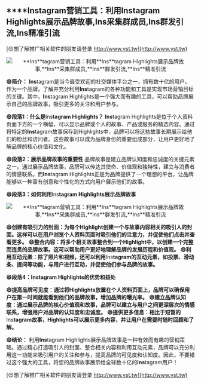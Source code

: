 ## ****Ins**tagram营销工具：利用**Ins**tagram Highlights展示品牌故事,**Ins**采集群成员,**Ins**群发引流,**Ins**精准引流**

[😍想了解推广相关软件的朋友请登录 http://www.vst.tw](http://www.vst.tw)

 <center><img src="https://vst.tw/MP4/tuiguang/png/5.png" alt="**Ins**tagram营销工具：利用**Ins**tagram Highlights展示品牌故事,**Ins**采集群成员,**Ins**群发引流,**Ins**精准引流"></center>

**😄简介：**
**Ins**tagram是当今最受欢迎的社交媒体平台之一，拥有数十亿的用户。作为一个品牌，了解并充分利用**Ins**tagram的各种功能和工具是实现市场营销目标的关键。其中，**Ins**tagram Highlights是一个强大而有趣的工具，可以帮助品牌展示自己的品牌故事，吸引更多的关注和用户参与。

**😄段落1：什么是**Ins**tagram Highlights？**
**Ins**tagram Highlights是位于个人资料页面下方的一个横幅，可以显示品牌或个人的故事、产品或服务的精选内容。通过将特定的**Ins**tagram故事保存到Highlights中，品牌可以将这些故事长期展示给他们的粉丝和访问者。这些故事可以成为品牌身份的重要组成部分，让用户更好地了解品牌的核心价值和文化。

**😄段落2：展示品牌故事的重要性**
品牌故事是建立品牌认知度和忠诚度的关键元素之一。通过展示品牌故事，品牌可以传达其使命、价值观和独特性，建立与消费者的情感联系。而**Ins**tagram Highlights正是为品牌提供了一个理想的平台，让品牌能够以一种富有创意和个性化的方式向用户展示他们的故事。

**😄段落3：如何利用**Ins**tagram Highlights展示品牌故事**

 <center><img src="https://vst.tw/MP4/tuiguang/png/6.png" alt="**Ins**tagram营销工具：利用**Ins**tagram Highlights展示品牌故事,**Ins**采集群成员,**Ins**群发引流,**Ins**精准引流"></center>

**😄创建有吸引力的封面：为每个Highlight创建一个与故事内容相关的吸引人的封面。这样可以在用户浏览个人资料页面时吸引他们的注意力，并促使他们点击并查看更多。**
**😄整合内容：将多个相关故事整合到一个Highlight中，以创建一个完整而连贯的品牌故事。这可以帮助用户更好地理解品牌的发展历程和价值观。**
**😄利用互动元素：除了照片和视频，还可以利用**Ins**tagram的互动元素，如投票、滑动条、提问等功能，与用户进行互动，并促使他们参与品牌的故事。**

**😄段落4：**Ins**tagram Highlights的优势和益处**

**😄提高品牌可见度：通过将Highlights放置在个人资料页面上，品牌可以确保用户在第一时间就能看到他们的品牌故事，增加品牌的曝光率。**
**😄建立品牌认知度：通过展示品牌的核心价值观和故事，品牌可以建立与用户之间更深层次的情感联系，增强用户对品牌的认知度和忠诚度。**
**😄提供更多信息：相比于短暂的**Ins**tagram故事，Highlights可以展示更多内容，并让用户在需要时随时回顾和了解。**

**😄结论：**
利用**Ins**tagram Highlights展示品牌故事是一种有效而有趣的营销策略。通过精心打造吸引人的封面、整合相关内容和利用互动元素，品牌可以充分利用这一功能来吸引用户的关注和参与，提高品牌的可见度和认知度。因此，不要错过这个强大的工具，将您的品牌故事展示给全球数十亿的**Ins**tagram用户！

[😍想了解推广相关软件的朋友请登录 http://www.vst.tw](http://www.vst.tw)



